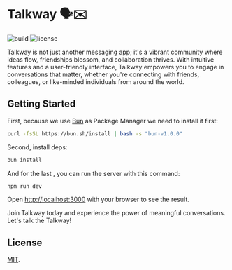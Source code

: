# Talkway 🗣️✉️

![build](https://github.com/kinotio/talkway/workflows/build/badge.svg)
![license](https://img.shields.io/github/license/kinotio/talkway?color=success)

Talkway is not just another messaging app; it's a vibrant community where ideas flow, friendships blossom, and collaboration thrives. With intuitive features and a user-friendly interface, Talkway empowers you to engage in conversations that matter, whether you're connecting with friends, colleagues, or like-minded individuals from around the world.

## Getting Started

First, because we use [Bun](https://bun.sh/) as Package Manager we need to install it first:

```bash
curl -fsSL https://bun.sh/install | bash -s "bun-v1.0.0"
```

Second, install deps:

```bash
bun install
```

And for the last , you can run the server with this command:

```bash
npm run dev
```

Open [http://localhost:3000](http://localhost:3000) with your browser to see the result.

Join Talkway today and experience the power of meaningful conversations. Let's talk the Talkway!

## License

[MIT](LICENSE).
